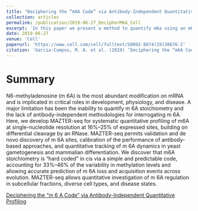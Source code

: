 ```yaml
---
title: "Deciphering the “m6A Code” via Antibody-Independent Quantitative Profiling"
collection: articles
permalink: /publication/2019-06-27_DecipherM6A_Cell
excerpt: 'In this paper we present a method to quantify m6a using an m6a sensitive endonuclease, and uncover the mechanistic behaviour of methylation trough a simple and conserved code in cis.'
date: 2019-06-27
venue: 'Cell'
paperurl: 'https://www.cell.com/cell/fulltext/S0092-8674(19)30676-2' 
citation: 'Garcia-Campos, M. A. et al. (2019) ‘Deciphering the “m6A Code” via Antibody-Independent Quantitative Profiling’, Cell. Elsevier, 0(0). doi: 10.1016/j.cell.2019.06.013.'
---
```


Summary
==========
N6-methyladenosine (m 6A) is the most abundant modification on mRNA and is implicated in critical roles in development, physiology, and disease. A major limitation has been the inability to quantify m 6A stoichiometry and the lack of antibody-independent methodologies for interrogating m 6A. Here, we develop MAZTER-seq for systematic quantitative profiling of m6A at single-nucleotide resolution at 16%–25% of expressed sites, building on differential cleavage by an RNase. MAZTER-seq permits validation and de novo discovery of m 6A sites, calibration of the performance of antibody-based approaches, and quantitative tracking of m 6A dynamics in yeast gametogenesis and mammalian differentiation. We discover that m6A stoichiometry is “hard coded” in cis via a simple and predictable code, accounting for 33%–46% of the variability in methylation levels and allowing accurate prediction of m 6A loss and acquisition events across evolution. MAZTER-seq allows quantitative investigation of m 6A regulation in subcellular fractions, diverse cell types, and disease states.


<dl>
	<script type="text/javascript" src="//cdn.plu.mx/widget-details.js"></script>
	<a href="https://plu.mx/plum/a/?doi=10.1016%2Fj.cell.2019.06.013" class="plumx-details" data-site="plum" data-hide-when-empty="true">Deciphering the “m 6 A Code” via Antibody-Independent Quantitative Profiling</a>
</dl>

<dl>
	<script type='text/javascript' src='https://d1bxh8uas1mnw7.cloudfront.net/assets/embed.js'></script>
	<div data-badge-details="right" data-badge-type="medium-donut" data-doi="https://doi.org/10.1016/j.cell.2019.06.013" class="altmetric-embed"></div>
</dl>
